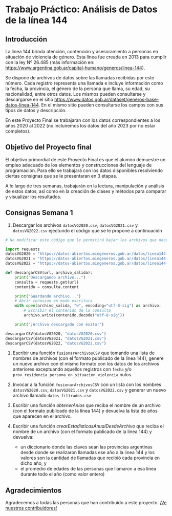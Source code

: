 # **Trabajo Práctico: Análisis de Datos de la línea 144**

## Introducción

La linea 144 brinda atención, contención y asesoramiento a personas en situación de violencia de género. Esta línea fue creada en 2013 para cumplir con la ley Nº 26.485 (más información en: <https://www.argentina.gob.ar/capital-humano/generos/linea-144>).

Se dispone de archivos de datos sobre las llamadas recibidas por este número. Cada registro representa una llamada e incluye información como la fecha, la provincia, el género de la persona que llama, su edad, su nacionalidad, entre otros datos. Los mismos pueden consultarse y descargarse en el sitio <https://www.datos.gob.ar/dataset/generos-base-datos-linea-144>. En el mismo sitio pueden consultarse los campos con sus tipos de datos y descripción.

En este Proyecto Final se trabajaran con los datos correspondientes a los años 2020 al 2022 (no incluiremos los datos del año 2023 por no estar completos).

## Objetivo del Proyecto final

El objetivo primordial de este Proyecto Final es que el alumno demuestre un empleo adecuado de los elementos y construcciones del lenguaje de programación. Para ello se trabajará con los datos disponibles resolviendo ciertas consignas que se le presentaran en 3 etapas.

A lo largo de tres semanas, trabajarán en la lectura, manipulación y análisis de estos datos, así como en la creación de clases y métodos para comparar y visualizar los resultados.

## Consignas Semana 1

1. Descargar los archivos  `datosVG2020.csv`, `datosVG2021.csv` y `datosVG2022.csv` ejectundo el código que se le propone a continuación

```python
# No modificar este código que le permitirá bajar los archivos que necesita para trabajar

import requests
datosVG2020 = "https://datos-abiertos.mingeneros.gob.ar/datos/linea144-2020.csv"
datosVG2021 = "https://datos-abiertos.mingeneros.gob.ar/datos/linea144-2021.csv"
datosVG2022 = "https://datos-abiertos.mingeneros.gob.ar/datos/linea144-enero-diciembre-2022.csv"

def descargarCSV(url, archivo_salida):
    print("Descargando archivo...")
    consulta = requests.get(url)
    contenido = consulta.content

    print("Guardando archivo...")
    # Abrir conexion en modo escritura
    with open(archivo_salida, "w", encoding="utf-8-sig") as archivo:
        # Escribir el contenido de la consulta
        archivo.write(contenido.decode("utf-8-sig"))

    print("¡Archivo descargado con éxito!")

descargarCSV(datosVG2020, "datosVG2020.csv")
descargarCSV(datosVG2021, "datosVG2021.csv")
descargarCSV(datosVG2022, "datosVG2022.csv")
```

1. Escribir una función `fusionarArchivosCSV` que tomando una lista de nombres de archivos (con el formato publicado de la linea 144), genere un nuevo archivo con el mismo formato con los datos de los archivos anteriores exceptuando aquellos registros con `fecha` y/o `prov_residencia_persona_en_situacion_violencia` nulos.

1. Invocar a la función `fusionarArchivosCSV` con un lista con los nombres `datosVG2020.csv`, `datosVG2021.csv` y `datosVG2022.csv` y generar un nuevo archivo llamado `datos_filtrados.csv`

1. Escribir una función *obtenerAnios* que reciba el nombre de un archivo (con el formato publicado de la linea 144) y devuelva la lista de años que aparecen en el archivo.

1. Escribir una función *crearEstadisticasAnualDesdeArchivo* que reciba el nombre de un archivo (con el formato publicado de la linea 144) y devuelva:
   - un diccionario donde las claves sean las provincias argentinas desde donde se realizaron llamadas ese año a la linea 144 y los valores son la cantidad de llamadas que recibió cada provincia en dicho año, y
   - el promedio de edades de las personas que llamaron a esa línea durante todo el año (como valor entero)

## Agradecimientos

Agradecemos a todas las personas que han contribuido a este proyecto. [¡Ve nuestros contribuidores!](https://github.com/juan-saad/final-prog-1/contributors)
